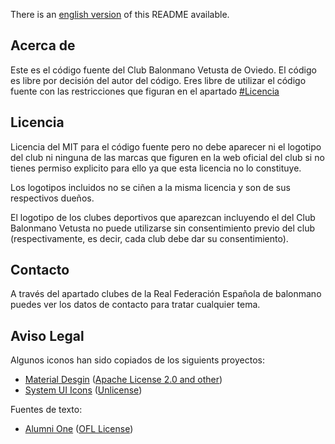 There is an [english version](README.en.md) of this README available.

## Acerca de

Este es el código fuente del Club Balonmano Vetusta de Oviedo. El código es libre por decisión del autor del código. Eres libre de utilizar el código fuente con las restricciones que figuran en el apartado [#Licencia](#licencia)

## Licencia

<span id="licencia"></span>
Licencia del MIT para el código fuente pero no debe aparecer ni el logotipo del club ni ninguna de las marcas que figuren en la web oficial del club si no tienes permiso explicito para ello ya que esta licencia no lo constituye.

Los logotipos incluidos no se ciñen a la misma licencia y son de sus respectivos dueños.

El logotipo de los clubes deportivos que aparezcan incluyendo el del Club Balonmano Vetusta no puede utilizarse sin consentimiento previo del club (respectivamente, es decir, cada club debe dar su consentimiento).

## Contacto

A través del apartado clubes de la Real Federación Española de balonmano puedes ver los datos de contacto para tratar cualquier tema.

## Aviso Legal

Algunos iconos han sido copiados de los siguients proyectos:

- [Material Desgin](https://github.com/Templarian/MaterialDesign) ([Apache License 2.0 and other](https://github.com/Templarian/MaterialDesign/blob/master/LICENSE))
- [System UI Icons](https://systemuicons.com) ([Unlicense](https://github.com/CoreyGinnivan/system-uicons/blob/master/LICENSE))

Fuentes de texto:

- [Alumni One](https://github.com/googlefonts/alumni) ([OFL License](http://scripts.sil.org/OFL))
